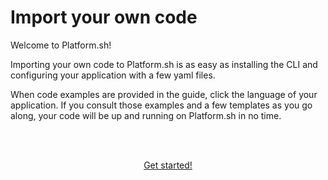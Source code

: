 
# Import your own code

Welcome to Platform.sh!

Importing your own code to Platform.sh is as easy as installing the CLI and configuring your application with a few yaml files. 

When code examples are provided in the guide, click the language of your application.  If you consult those examples and a few templates as you go along, your code will be up and running on Platform.sh in no time. 

<html>
<head>
<link rel="stylesheet" href="/styles/styles.css">
</head>
<body>

<br/><br/>

<center>

<a href="/gettingstarted/own-code/step-1.html" class="buttongen small">Get started!</a>

</center>

</body>
</html>



